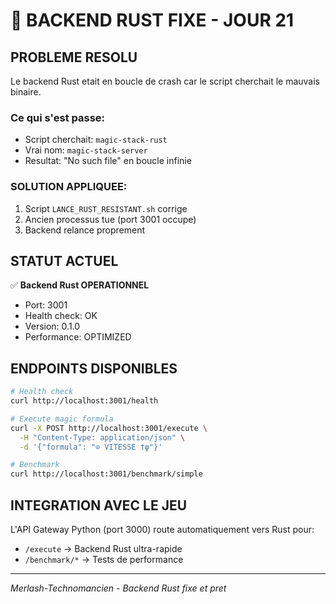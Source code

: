 # 🎯 BACKEND RUST FIXE - JOUR 21

## PROBLEME RESOLU

Le backend Rust etait en boucle de crash car le script cherchait le mauvais binaire.

### Ce qui s'est passe:
- Script cherchait: `magic-stack-rust`
- Vrai nom: `magic-stack-server`
- Resultat: "No such file" en boucle infinie

### SOLUTION APPLIQUEE:
1. Script `LANCE_RUST_RESISTANT.sh` corrige
2. Ancien processus tue (port 3001 occupe)
3. Backend relance proprement

## STATUT ACTUEL

✅ **Backend Rust OPERATIONNEL**
- Port: 3001
- Health check: OK
- Version: 0.1.0
- Performance: OPTIMIZED

## ENDPOINTS DISPONIBLES

```bash
# Health check
curl http://localhost:3001/health

# Execute magic formula
curl -X POST http://localhost:3001/execute \
  -H "Content-Type: application/json" \
  -d '{"formula": "⊙ VITESSE †ψ"}'

# Benchmark
curl http://localhost:3001/benchmark/simple
```

## INTEGRATION AVEC LE JEU

L'API Gateway Python (port 3000) route automatiquement vers Rust pour:
- `/execute` → Backend Rust ultra-rapide
- `/benchmark/*` → Tests de performance

---

*Merlash-Technomancien - Backend Rust fixe et pret*